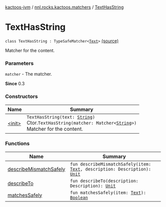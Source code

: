 [kactoos-jvm](../../index.md) / [nnl.rocks.kactoos.matchers](../index.md) / [TextHasString](./index.md)

# TextHasString

`class TextHasString : TypeSafeMatcher<`[`Text`](../../nnl.rocks.kactoos/-text/index.md)`>` [(source)](https://github.com/neonailol/kactoos/blob/master/kactoos-jvm/src/main/kotlin/nnl/rocks/kactoos/matchers/TextHasString.kt#L16)

Matcher for the content.

### Parameters

`matcher` - The matcher.

**Since**
0.3

### Constructors

| Name | Summary |
|---|---|
| [&lt;init&gt;](-init-.md) | `TextHasString(text: `[`String`](https://kotlinlang.org/api/latest/jvm/stdlib/kotlin/-string/index.html)`)`<br>Ctor.`TextHasString(matcher: Matcher<`[`String`](https://kotlinlang.org/api/latest/jvm/stdlib/kotlin/-string/index.html)`>)`<br>Matcher for the content. |

### Functions

| Name | Summary |
|---|---|
| [describeMismatchSafely](describe-mismatch-safely.md) | `fun describeMismatchSafely(item: `[`Text`](../../nnl.rocks.kactoos/-text/index.md)`, description: Description): `[`Unit`](https://kotlinlang.org/api/latest/jvm/stdlib/kotlin/-unit/index.html) |
| [describeTo](describe-to.md) | `fun describeTo(description: Description): `[`Unit`](https://kotlinlang.org/api/latest/jvm/stdlib/kotlin/-unit/index.html) |
| [matchesSafely](matches-safely.md) | `fun matchesSafely(item: `[`Text`](../../nnl.rocks.kactoos/-text/index.md)`): `[`Boolean`](https://kotlinlang.org/api/latest/jvm/stdlib/kotlin/-boolean/index.html) |

